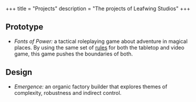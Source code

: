 +++
title = "Projects"
description = "The projects of Leafwing Studios"
+++

## Prototype

* *Fonts of Power:* a tactical roleplaying game about adventure in magical places. By using the same set of [rules](https://rules.fontsofpower.com/#/) for both the tabletop and video game, this game pushes the boundaries of both.

## Design

* *Emergence:* an organic factory builder that explores themes of complexity, robustness and indirect control.
